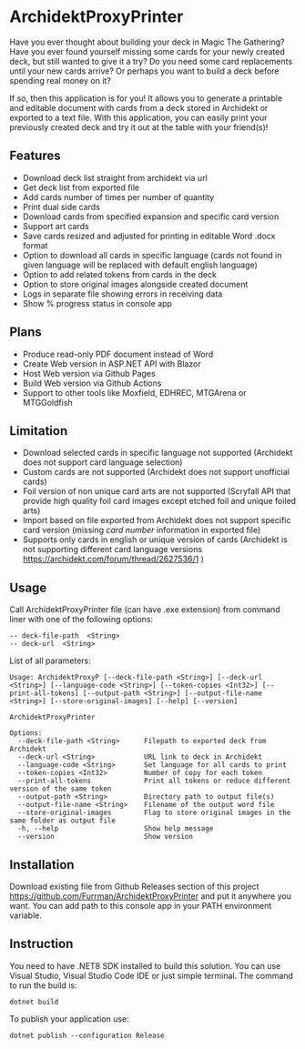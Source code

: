 # ArchidektProxyPrinter

Have you ever thought about building your deck in Magic The Gathering? Have you ever found yourself missing some cards for your newly created deck, but still wanted to give it a try? Do you need some card replacements until your new cards arrive? Or perhaps you want to build a deck before spending real money on it?

If so, then this application is for you! It allows you to generate a printable and editable document with cards from a deck stored in Archidekt or exported to a text file. With this application, you can easily print your previously created deck and try it out at the table with your friend(s)!

## Features

- Download deck list straight from archidekt via url 
- Get deck list from exported file
- Add cards number of times per number of quantity
- Print dual side cards
- Download cards from specified expansion and specific card version
- Support art cards
- Save cards resized and adjusted for printing in editable Word .docx format
- Option to download all cards in specific language (cards not found in given language will be replaced with default english language)
- Option to add related tokens from cards in the deck
- Option to store original images alongside created document
- Logs in separate file showing errors in receiving data
- Show % progress status in console app

## Plans

- Produce read-only PDF document instead of Word
- Create Web version in ASP.NET API with Blazor
- Host Web version via Github Pages
- Build Web version via Github Actions
- Support to other tools like Moxfield, EDHREC, MTGArena or MTGGoldfish

## Limitation

- Download selected cards in specific language not supported (Archidekt does not support card language selection)
- Custom cards are not supported (Archidekt does not support unofficial cards)
- Foil version of non unique card arts are not supported (Scryfall API that provide high quality foil card images except etched foil and unique foiled arts)
- Import based on file exported from Archidekt does not support specific card version (missing *card number* information in exported file)
- Supports only cards in english or unique version of cards (Archidekt is not supporting different card language versions https://archidekt.com/forum/thread/2627536/1 )

## Usage

Call ArchidektProxyPrinter file (can have .exe extension) from command liner with one of the following options:

    -- deck-file-path  <String>
    -- deck-url  <String>

List of all parameters:
```
Usage: ArchidektProxyP [--deck-file-path <String>] [--deck-url <String>] [--language-code <String>] [--token-copies <Int32>] [--print-all-tokens] [--output-path <String>] [--output-file-name <String>] [--store-original-images] [--help] [--version]

ArchidektProxyPrinter

Options:
  --deck-file-path <String>      Filepath to exported deck from Archidekt
  --deck-url <String>            URL link to deck in Archidekt
  --language-code <String>       Set language for all cards to print
  --token-copies <Int32>         Number of copy for each token
  --print-all-tokens             Print all tokens or reduce different version of the same token
  --output-path <String>         Directory path to output file(s)
  --output-file-name <String>    Filename of the output word file
  --store-original-images        Flag to store original images in the same folder as output file
  -h, --help                     Show help message
  --version                      Show version
  ```

## Installation

Download existing file from Github Releases section of this project https://github.com/Furrman/ArchidektProxyPrinter and put it anywhere you want. You can add path to this console app in your PATH environment variable.

## Instruction

You need to have .NET8 SDK installed to build this solution. You can use Visual Studio, Visual Studio Code IDE or just simple terminal. The command to run the build is:

`dotnet build`

To publish your application use:

`dotnet publish --configuration Release`
